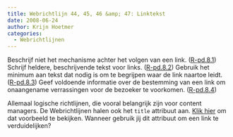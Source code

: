 ```yaml
---
title: Webrichtlijn 44, 45, 46 &amp; 47: Linktekst
date: 2008-06-24
author: Krijn Hoetmer
categories: 
  - Webrichtlijnen
---
```

Beschrijf niet het mechanisme achter het volgen van een link. ([R-pd.8.1](http://www.webrichtlijnen.nl/handleiding/ontwikkeling/productie/links-navigatie/goede-linktekst-schrijven/#r-pd-8-1)) Schrijf heldere, beschrijvende tekst voor links. ([R-pd.8.2](http://www.webrichtlijnen.nl/handleiding/ontwikkeling/productie/links-navigatie/goede-linktekst-schrijven/#r-pd-8-2)) Gebruik het minimum aan tekst dat nodig is om te begrijpen waar de link naartoe leidt. ([R-pd.8.3](http://www.webrichtlijnen.nl/handleiding/ontwikkeling/productie/links-navigatie/goede-linktekst-schrijven/#r-pd-8-3)) Geef voldoende informatie over de bestemming van een link om onaangename verrassingen voor de bezoeker te voorkomen. ([R-pd.8.4](http://www.webrichtlijnen.nl/handleiding/ontwikkeling/productie/links-navigatie/goede-linktekst-schrijven/#r-pd-8-4))

Allemaal logische richtlijnen, die vooral belangrijk zijn voor content managers. De Webrichtlijnen halen ook het `title` attribuut aan. [Klik hier](http://www.webrichtlijnen.nl/handleiding/ontwikkeling/productie/links-navigatie/goede-linktekst-schrijven/#title-attribuut) om dat voorbeeld te bekijken. Wanneer gebruik jij dit attribuut om een link te verduidelijken?
